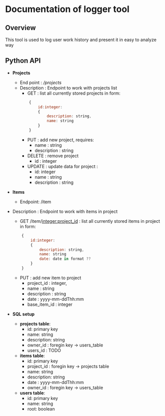 # Documentation of logger tool
## Overview
This tool is used to log user work history and present it in easy to analyze way
## Python API
* __Projects__
  * End point : */projects*
  * Description : Endpoint to work with projects list
    * GET : list all currently stored projects in form:
    ```javascript
        {
            id:integer:
            {
                description: string,
                name: string
            }
        }
    ```
    * PUT : add new project, requires:
      * name : string
      * description : string
    * DELETE : remove project 
      * id : integer
    * UPDATE : update data for project :
      * id: integer
      * name : string
      * description  : string
* __Items__
  * Endpoint: /item
* Description : Endpoint to work with items in project
    * GET /item/<integer:project_id> : list all currently stored items in project in form:
    ```javascript
        {
            id:integer:
            {
                description: string,
                name: string
                date: date in format ??
            }
        }
    ```
    * PUT : add new item to project 
      * project_id : integer,
      * name : string
      * description : string
      * date : yyyy-mm-ddThh:mm
      * base_item_id : integer

* __SQL setup__
  * __projects table__: 
      * id: primary key
      * name: string
      * description: string
      * owner_id : foregin key -> users_table
      * users_id : TODO
  * __items table__: 
      * id: primary key
      * project_id : foregin key -> projects table
      * name: string
      * description: string
      * date : yyyy-mm-ddThh:mm
      * owner_id : foregin key -> users_table
  * __users table__: 
      * id: primary key
      * name: string
      * root: boolean



